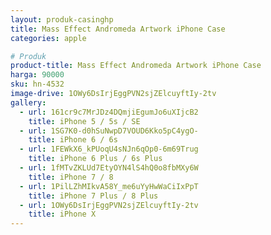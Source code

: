 ```yaml
---
layout: produk-casinghp
title: Mass Effect Andromeda Artwork iPhone Case
categories: apple

# Produk
product-title: Mass Effect Andromeda Artwork iPhone Case
harga: 90000
sku: hn-4532
image-drive: 1OWy6DsIrjEggPVN2sjZElcuyftIy-2tv
gallery:
  - url: 161cr9c7MrJDz4DQmjiEgumJo6uXIjcB2
    title: iPhone 5 / 5s / SE
  - url: 1SG7K0-d0hSuNwpD7VOUD6Kko5pC4ygO-
    title: iPhone 6 / 6s
  - url: 1FEWkX6_kPUoqU4sNJn6qOp0-6m69Trug
    title: iPhone 6 Plus / 6s Plus
  - url: 1fMTvZKLUd7EtyOYN4lS4hQ0o8fbMXy6W
    title: iPhone 7 / 8
  - url: 1PilLZhMIkvA58Y_me6uYyHwWaCiIxPpT
    title: iPhone 7 Plus / 8 Plus
  - url: 1OWy6DsIrjEggPVN2sjZElcuyftIy-2tv
    title: iPhone X
---
```

